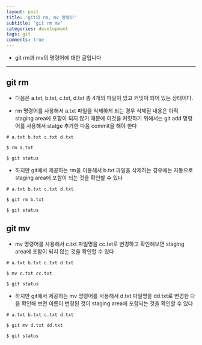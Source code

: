 ```yaml
---
layout: post
title: 'git의 rm, mv 명령어'
subtitle: 'git rm mv'
categories: development
tags: git
comments: true
---
```


- git rm과 mv의 명령어에 대한 글입니다

---

## git rm

- 다음은 a.txt, b.txt, c.txt, d.txt 총 4개의 파일이 있고 커밋이 되어 있는 상태이다.

- rm 명령어를 사용해서 a.txt 파일을 삭제하게 되는 경우 삭제된 내용은 아직 staging area에 포함이 되지 않기 때문에 이것을 커밋하기 위해서는 git add 명령어를 사용해서 statge 추가한 다음 commit을 해야 한다

```shell
# a.txt b.txt c.txt d.txt

$ rm a.txt

$ git status
```

- 하지만 git에서 제공하는 rm을 이용해서 b.txt 파일을 삭제하는 경우에는 자동으로 staging area에 포함이 되는 것을 확인할 수 있다

```shell
# a.txt b.txt c.txt d.txt

$ git rm b.txt

$ git status
```

## git mv

- mv 명령어를 사용해서 c.txt 파일명을 cc.txt로 변경하고 확인해보면 staging area에 포함이 되지 않는 것을 확인할 수 있다

```shell
# a.txt b.txt c.txt d.txt

$ mv c.txt cc.txt

$ git status
```

- 하지만 git에서 제공하는 mv 명령어를 사용해서 d.txt 파일명을 dd.txt로 변경한 다음 확인해 보면 이름이 변경된 것이 staging area에 포함되는 것을 확인할 수 있다

```shell
# a.txt b.txt c.txt d.txt

$ git mv d.txt dd.txt

$ git status
```
